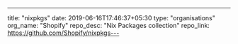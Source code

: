 ---
title: "nixpkgs"
date: 2019-06-16T17:46:37+05:30
type: "organisations"
org_name: "Shopify"
repo_desc: "Nix Packages collection"
repo_link: https://github.com/Shopify/nixpkgs---